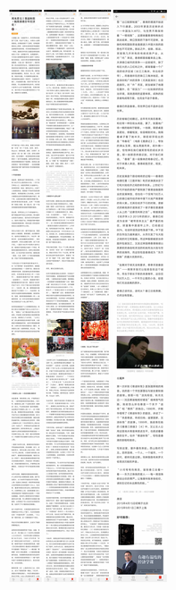 ![](../../images/2017年03月/HF0304-周末荐文丨客途秋恨（极简香港百年经济史）.jpg)
![](../../images/2017年03月/HF0304-周末荐文丨客途秋恨（极简香港百年经济史）2.jpg)
![](../../images/2017年03月/HF0304-周末荐文丨客途秋恨（极简香港百年经济史）3.jpg)
![](../../images/2017年03月/HF0304-周末荐文丨客途秋恨（极简香港百年经济史）4.jpg)
